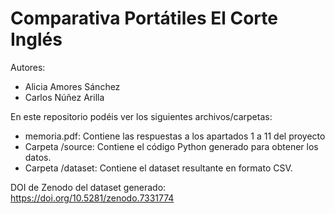 # Comparativa Portátiles El Corte Inglés

Autores:
- Alicia Amores Sánchez
- Carlos Núñez Arilla
  
En este repositorio podéis ver los siguientes archivos/carpetas:
- memoria.pdf: Contiene las respuestas a los apartados 1 a 11 del proyecto
- Carpeta /source: Contiene el código Python generado para obtener los datos.
- Carpeta /dataset: Contiene el dataset resultante en formato CSV.

DOI de Zenodo del dataset generado: https://doi.org/10.5281/zenodo.7331774
